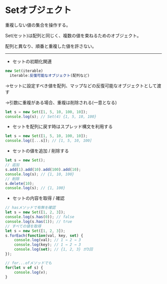 # Setオブジェクト

重複しない値の集合を操作する。

Set(セット)は配列と同じく、複数の値を束ねるためのオブジェクト。

配列と異なり、順番と重複した値を許さない。

---

- セットの初期化関連

```JavaScript
new Set(iterable)
  iterable:反復可能なオブジェクト(配列など)
```
→セットに設定すべき値を配列、マップなどの反復可能なオブジェクトとして渡す

→引数に重複がある場合、重複は削除される(一意となる)

```JavaScript
let s = new Set([1, 5, 10, 100, 10]);
console.log(s); // Set(4) {1, 5, 10, 100}
```

- セットを配列に戻す時はスプレッド構文を利用する

```JavaScript
let s = new Set([1, 5, 10, 100, 10]);
console.log([...s]); // [1, 5, 10, 100]
```

- セットの値を追加 / 削除する

```JavaScript
let s = new Set();
// 追加
s.add(1).add(10).add(100).add(10);
console.log(s); // {1, 10, 100}
// 削除
s.delete(10);
console.log(s); // {1, 100}
```

- セットの内容を取得 / 確認

```JavaScript
// hasメソッドで有無を確認
let s = new Set([1, 2, 3]);
console.log(s.has(0)); // false
console.log(s.has(1)); // true
// すべての値を取得
let s = new Set([1, 2, 3]);
s.forEach(function(val, key, set) {
	console.log(val); // 1 → 2 → 3
	console.log(key); // 1 → 2 → 3
	console.log(set); // {1, 2, 3} が3回
});

// for...ofメソッドでも
for(let v of s) {
	console.log(v);
}
```
